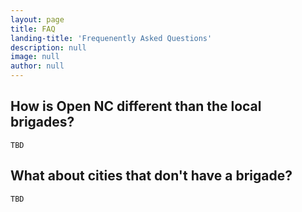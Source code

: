 ```yaml
---
layout: page
title: FAQ
landing-title: 'Frequenently Asked Questions'
description: null
image: null
author: null
---
```


## How is Open NC different than the local brigades?

	TBD

## What about cities that don't have a brigade?

	TBD
